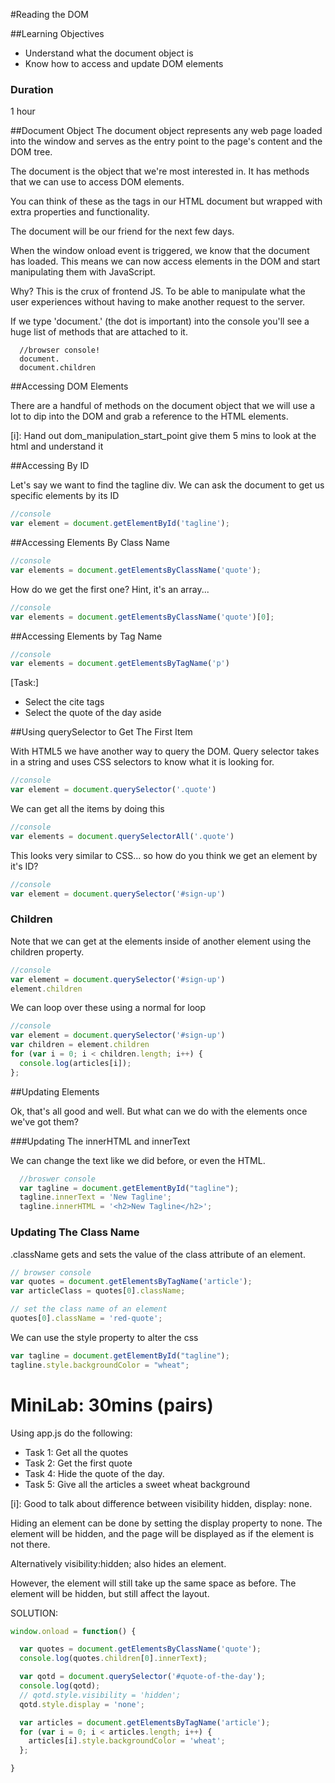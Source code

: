 #Reading the DOM

##Learning Objectives
- Understand what the document object is
- Know how to access and update DOM elements

### Duration
1 hour

##Document Object
The document object represents any web page loaded into the window and serves as the entry point to the page's content and the DOM tree.

The document is the object that we're most interested in. It has methods that we can use to access DOM elements. 

You can think of these as the tags in our HTML document but wrapped with extra properties and functionality.

The document will be our friend for the next few days.

When the window onload event is triggered, we know that the document has loaded. This means we can now access elements in the DOM and start manipulating them with JavaScript. 

Why? This is the crux of frontend JS. To be able to manipulate what the user experiences without having to make another request to the server. 

If we type 'document.' (the dot is important) into the console you'll see a huge list of methods that are attached to it.

```
  //browser console!
  document.
  document.children
```

##Accessing DOM Elements

There are a handful of methods on the document object that we will use a lot to dip into the DOM and grab a reference to the HTML elements.

[i]: Hand out dom_manipulation_start_point give them 5 mins to look at the html and understand it


##Accessing By ID

Let's say we want to find the tagline div.
We can ask the document to get us specific elements by its ID

```js
//console 
var element = document.getElementById('tagline'); 
```

##Accessing Elements By Class Name

```js
//console 
var elements = document.getElementsByClassName('quote'); 
```

How do we get the first one? Hint, it's an array...

```js
//console 
var elements = document.getElementsByClassName('quote')[0]; 
```

##Accessing Elements by Tag Name

```js
//console 
var elements = document.getElementsByTagName('p') 
```

[Task:]
* Select the cite tags
* Select the quote of the day aside

##Using querySelector to Get The First Item

With HTML5 we have another way to query the DOM.
Query selector takes in a string and uses CSS selectors to know what it is looking for.

```js
//console 
var element = document.querySelector('.quote')
```

We can get all the items by doing this

```js
//console
var elements = document.querySelectorAll('.quote')
```
 
This looks very similar to CSS... so how do you think we get an element by it's ID?
```js
//console
var element = document.querySelector('#sign-up')
```

### Children

Note that we can get at the elements inside of another element using the children property.

```js
//console
var element = document.querySelector('#sign-up')
element.children
```

We can loop over these using a normal for loop

```js
//console
var element = document.querySelector('#sign-up')
var children = element.children
for (var i = 0; i < children.length; i++) {
  console.log(articles[i]);
};
```

##Updating Elements

Ok, that's all good and well. But what can we do with the elements once we've got them?

###Updating The innerHTML and innerText

We can change the text like we did before, or even the HTML.

```js
  //broswer console
  var tagline = document.getElementById("tagline");
  tagline.innerText = 'New Tagline';
  tagline.innerHTML = '<h2>New Tagline</h2>';
```

### Updating The Class Name

.className gets and sets the value of the class attribute of an element.

```js
// browser console
var quotes = document.getElementsByTagName('article');
var articleClass = quotes[0].className;
```

```js
// set the class name of an element
quotes[0].className = 'red-quote';
```

We can use the style property to alter the css

```js
var tagline = document.getElementById("tagline");
tagline.style.backgroundColor = "wheat";
```

# MiniLab: 30mins (pairs)

Using app.js do the following:

- Task 1: Get all the quotes
- Task 2: Get the first quote
- Task 4: Hide the quote of the day.
- Task 5: Give all the articles a sweet wheat background

[i]:  Good to talk about difference between visibility hidden, display: none.

Hiding an element can be done by setting the display property to none. The element will be hidden, and the page will be displayed as if the element is not there.

Alternatively visibility:hidden; also hides an element.

However, the element will still take up the same space as before. The element will be hidden, but still affect the layout.

SOLUTION:

```js
window.onload = function() {

  var quotes = document.getElementsByClassName('quote');
  console.log(quotes.children[0].innerText);

  var qotd = document.querySelector('#quote-of-the-day');
  console.log(qotd);
  // qotd.style.visibility = 'hidden';
  qotd.style.display = 'none';

  var articles = document.getElementsByTagName('article');
  for (var i = 0; i < articles.length; i++) {
    articles[i].style.backgroundColor = 'wheat';
  };

}
```